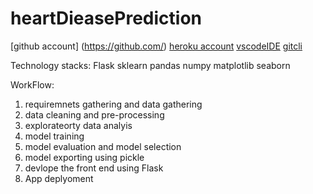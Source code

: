 # heartDieasePrediction

[github account] (https://github.com/)
[heroku account](https://www.heroku.com/)
[vscodeIDE](https://code.visualstudio.com/)
[gitcli](https://git-scm.com/book/en/v2/Getting-Started-The-Command-Line)

Technology stacks:
Flask
sklearn
pandas
numpy
matplotlib
seaborn

WorkFlow:
1. requiremnets gathering and data gathering
2. data cleaning and pre-processing
3. explorateorty data analyis
4. model training
5. model evaluation and model selection
6. model exporting using pickle
7. devlope the front end using Flask
8. App deplyoment
